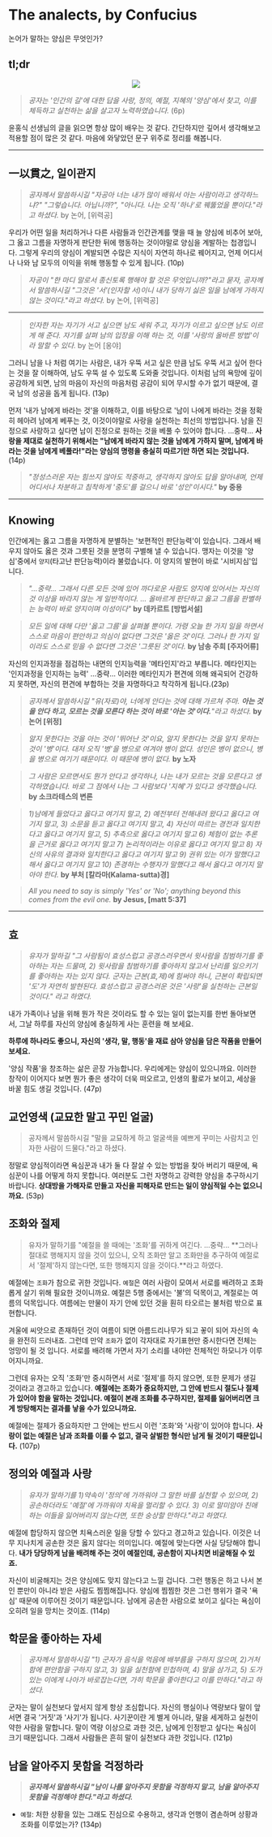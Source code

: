 # The analects, by Confucius


논어가 말하는 양심은 무엇인가?
<!--more-->


## tl;dr


<center>

![](/images/논어.jpeg)

</center>

> *공자는 '인간의 길'에 대한 답을 사랑, 정의, 예절, 지혜의 '양심'에서 찾고, 이를 체득하고 실천하는 삶을 살고자 노력하였습니다.* (6p)

윤홍식 선생님의 글을 읽으면 항상 많이 배우는 것 같다. 간단하지만 깊어서 생각해보고 적용할 점이 많은 것 같다. 마음에 와닿았던 문구 위주로 정리를 해봅니다.

---

## 一以貫之, 일이관지

> *공자께서 말씀하시길 "자공아 너는 내가 많이 배워서 아는 사람이라고 생각하느냐?" "그렇습니다. 아닙니까?", "아니다. 나는 오직 '하나'로 꿰뚫었을 뿐이다."라고 하셨다.* by 논어, [위력공]

우리가 어떤 일을 처리하거나 다른 사람들과 인간관계를 맺을 때 늘 양심에 비추어 보아, 그 옳고 그름을 자명하게 판단한 뒤에 행동하는 것이야말로 양심을 계발하는 첩경입니다. 그렇게 우리의 양심이 계발되면 수많은 지식이 자연히 하나로 꿰어지고, 언제 어디서나 나와 남 모두의 이익을 위해 행동할 수 있게 됩니다. (10p) 

> *자공이 "한 마디 말로서 종신토록 행해야 할 것은 무엇입니까?"라고 묻자, 공자께서 말씀하시길 "그것은 '서'(인자할 서)이니 내가 당하기 싫은 일을 남에게 가하지 않는 것이다."라고 하셨다.* by 논어, [위력공]

---

> *인자한 자는 자기가 서고 싶으면 남도 세워 주고, 자기가 이르고 싶으면 남도 이르게 해 준다. 자기를 살펴 남의 입장을 이해 하는 것, 이를 '사랑의 올바른 방법'이라 말할 수 있다.* by 논어 [옹야]

그러니 남을 나 처럼 여기는 사람은, 내가 우뚝 서고 싶은 만큼 남도 우뚝 서고 싶어 한다는 것을 잘 이해하여, 남도 우뚝 설 수 있도록 도와줄 것입니다. 이처럼 남의 욕망에 깊이 공감하게 되면, 남의 마음이 자신의 마음처럼 공감이 되어 무시할 수가 없기 때문에, 결국 남의 성공을 돕게 됩니다. (13p)

먼저 '내가 남에게 바라는 것'을 이해하고, 이를 바탕으로 '남이 나에게 바라는 것을 정확히 헤아려 남에게 베푸는 것, 이것이야말로 사랑을 실천하는 최선의 방법입니다. 남을 진정으로 사랑하고 싶다면 남이 진정으로 원하는 것을 베풀 수 있어야 합니다. ...중략... **사랑을 제대로 실천하기 위해서는 "남에게 바라지 않는 것을 남에게 가하지 말며, 남에게 바라는 것을 남에게 베풀라!"라는 양심의 명령을 충실히 따르기만 하면 되는 것입니다.**(14p)


> *"정성스러운 자는 힘쓰지 않아도 적중하고, 생각하지 않아도 답을 알아내며, 언제 어디서나 차분하고 침착하게 '중도'를 걸으니 바로 '성인'이시다."* **by 중용**

--- 

## Knowing

인간에게는 옳고 그름을 자명하게 분별하는 '보편적인 판단능력'이 있습니다. 그래서 배우지 않아도 옳은 것과 그릇된 것을 분명히 구별해 낼 수 있습니다. 맹자는 이것을 '양심'중에서 `양지`(타고난 판단능력)이라 불렀습니다. 이 양지의 발현이 바로 '시비지심'입니다.

> *"...중략... 그래서 다른 모든 것에 있어 까다로운 사람도 양지에 있어서는 자신의 것 이상을 바라지 않는 게 일반적이다. ... 올바르게 판단하고 옳고 그름을 판별하는 능력이 바로 양지이며 이성이다"* **by 데카르트 [방법서설]**

> *모든 일에 대해 다만 '옳고 그름'을 살펴볼 뿐이다. 가령 오늘 한 가지 일을 하면서 스스로 마음이 편안하고 의심이 없다면 그것은 '옳은 것'이다. 그러나 한 가지 일이라도 스스로 믿을 수 없다면 그것은 '그릇된 것'이다.* **by 남송 주희 [주자어류]**

자신의 인지과정을 점검하는 내면의 인지능력을 '메타인지'라고 부릅니다. 메타인지는 '인지과정을 인지하는 능력' ...중략... 이러한 메타인지가 편견에 의해 왜곡되어 건강하지 못하면, 자신의 편견에 부합하는 것을 자명하다고 착각하게 됩니다.(23p)

> *공자께서 말씀하시길 "유(자로)야, 너에게 안다는 것에 대해 가르쳐 주마. **아는 것을 안다 하고, 모르는 것을 모른다 하는 것이 바로 '아는 것'이다.**"라고 하셨다.* **by 논어 [위정]**

> *알지 못한다는 것을 아는 것이 '뛰어난 것'이요, 알지 못한다는 것을 알지 못하는 것이 '병'이다. 대저 오직 '병'을 병으로 여겨야 병이 없다. 성인은 병이 없으니, 병을 병으로 여기기 때문이다. 이 때문에 병이 없다.* **by 노자**

> *그 사람은 모르면서도 뭔가 안다고 생각하나, 나는 내가 모르는 것을 모른다고 생각하였습니다. 바로 그 점에서 나는 그 사람보다 '지혜'가 있다고 생각했습니다.* **by 소크라테스의 변론**

> *1)남에게 들었다고 옳다고 여기지 말고, 2) 예전부터 전해내려 왔다고 옳다고 여기지 말고, 3) 소문을 듣고 옳다고 여기지 말고, 4) 자신이 따르는 경전과 일치한다고 옳다고 여기지 말고, 5) 추측으로 옳다고 여기지 말고 6) 체험이 없는 추론을 근거로 옳다고 여기지 말고 7) 논리적이라는 이유로 옳다고 여기지 말고 8) 자신의 사유의 결과와 일치한다고 옳다고 여기지 말고 9) 권위 있는 이가 말했다고 해서 옳다고 여기지 말고 10) 존경하는 수행자가 말했다고 해서 옳다고 여기지 말아야 한다.* **by 부처 [칼라마(Kalama-sutta)경]**

> *All you need to say is simply 'Yes' or 'No'; anything beyond this comes from the evil one.* **by Jesus, [matt 5:37]**

--- 

## 효
> *유자가 말하길 "그 사람됨이 효성스럽고 공경스러우면서 윗사람을 침범하기를 좋아하는 자는 드물며, 2) 윗사람을 침범하기를 좋아하지 않고서 난리를 일으키기를 좋아하는 자는 있지 않다. 군자는 근본(효,제)에 힘써야 하니, 근본이 확립되면 '도'가 자연히 발현된다. 효성스럽고 공경스러운 것은 '사랑'을 실천하는 근본일 것이다." 라고 하였다.*

내가 가족이나 남을 위해 뭔가 작은 것이라도 할 수 있는 일이 없는지를 한번 돌아보면서, 그날 하루를 자신의 양심에 충실하게 사는 훈련을 해 보세요. 

**하루에 하나라도 좋으니, 자신의 '생각, 말, 행동'을 재료 삼아 양심을 담은 작품을 만들어 보세요.**

'양심 작품'을 창조하는 삶은 곧장 가능합니다. 우리에게는 양심이 있으니까요. 이러한 창작이 이어지다 보면 뭔가 좋은 생각이 더욱 떠오르고, 인생의 활로가 보이고, 세상을 바꿀 힘도 생길 것입니다. (47p)

## 교언영색 (교묘한 말고 꾸민 얼굴)
> 공자께서 말씀하시길 "말을 교묘하게 하고 얼굴색을 예쁘게 꾸미는 사람치고 인자한 사람이 드물다."라고 하셨다.

정말로 양심적이라면 욕심꾼과 내가 둘 다 잘살 수 있는 방법을 찾아 버리기 때문에, 욕심꾼이 나를 어떻게 하지 못합니다. 여러분도 그런 자명하고 강력한 양심을 추구하시기 바랍니다. **상대방을 가해자로 만들고 자신을 피해자로 만드는 일이 양심적일 수는 없으니까요.**  (53p)

## 조화와 절제

> 유자가 말하기를 "예절을 쓸 때에는 '조화'를 귀하게 여긴다. ...중략... **그러나 절대로 행해지지 않을 것이 있으니, 오직 조화만 알고 조화만을 추구하여 예절로서 '절제'하지 않는다면, 또한 행해지지 않을 것이다.**라고 하였다.

예절에는 `조화`가 참으로 귀한 것입니다. `예절`은 여러 사람이 모여서 서로를 배려하고 조화롭게 살기 위해 필요한 것이니까요. 예절은 5행 중에서는 '불'의 덕목이고, 계절로는 여름의 덕목입니다. 여름에는 만물이 자기 안에 있던 것을 훤히 타오르는 불처럼 밖으로 표현합니다. 

겨울에 씨앗으로 존재하던 것이 여름이 되면 아름드리나무가 되고 꽇이 되어 자신의 속을 완전히 드러내죠. 그런데 만약 `조화`가 없이 각자대로 자기표현만 중시한다면 전체는 엉망이 될 것 입니다. 서로를 배려해 가면서 자기 소리를 내야만 전체적인 하모니가 이루어지니까요.


그런데 유자는 오직 '조화'만 중시하면서 서로 '절제'를 하지 않으면, 또한 문제가 생길 것이라고 경고하고 있습니다. **예절에는 조화가 중요하지만, 그 안에 반드시 절도나 절제가 있어야 함을 말하는 것입니다. 예절이 본래 조화를 추구하지만, 절제를 잃어버리면 크게 방탕해지는 결과를 낳을 수가 있으니까요.** 


예절에는 절제가 중요하지만 그 안에는 반드시 이런 '조화'와 '사랑'이 있어야 합니다. **사랑이 없는 예절은 남과 조화를 이룰 수 없고, 결국 살벌한 형식만 남게 될 것이기 때문입니다.**  (107p)

## 정의와 예절과 사랑
> *유자가 말하기를 1)약속이 '정의'에 가까워야 그 말한 바를 실천할 수 있으며, 2)공손하더라도 '예절'에 가까워야 치욕을 멀리할 수 있다. 3) 이로 말미암아 친애하는 이들을 잃어버리지 않는다면, 또한 숭상할 만하다."라고 하였다.*

예절에 합당하지 않으면 치욕스러운 일을 당할 수 있다고 경고하고 있습니다. 이것은 너무 지나치게 공손한 것은 옳지 않다는 의미입니다. 예절에 맞는다면 사실 당당해야 합니다. **내가 당당하게 남을 배려해 주는 것이 예절인데, 공손함이 지나치면 비굴해질 수 있죠.** 


자신이 비굴해지는 것은 양심에도 맞지 않는다고 느낄 겁니다. 그런 행동은 하고 나서 본인 뿐만이 아니라 받은 사람도 찜찜해집니다. 양심에 찜찜한 것은 그런 행위가 결국 '욕심' 때문에 이루어진 것이기 때문입니다. 남에게 공손한 사람으로 보이고 싶다는 욕심이 오히려 일을 망치는 것이죠. (114p)

## 학문을 좋아하는 자세

> *공자께서 말씀하시길 "1) 군자가 음식을 먹음에 배부름을 구하지 않으며, 2)거처함에 편안함을 구하지 않고, 3) 일을 실천함에 민첩하며, 4) 말을 삼가고, 5) 도가 있는 이에게 나아가 바로잡는다면, 가히 학문을 좋아한다고 이를 만하다."라고 하셨다.*

군자는 말이 실천보다 앞서지 않게 항상 조심합니다. 자신의 행실이나 역량보다 말이 앞서면 결국 '거짓'과 '사기'가 됩니다. 사기꾼이란 게 별게 아니라, 말을 세게하고 실천이 약한 사람을 말합니다. 말이 역량 이상으로 과한 것은, 남에게 인정받고 싶다는 욕심이 크기 때문입니다. 그래서 사람들은 흔히 말이 실천보다 과한 것입니다. (121p)

## 남을 알아주지 못함을 걱정하라

> ***공자께서 말씀하시길 "남이 나를 알아주지 못함을 걱정하지 말고, 남을 알아주지 못함을 걱정해야 한다."라고 하셨다.***

- `예절`: 처한 상황을 있는 그래도 진심으로 수용하고, 생각과 언행이 겸손하며 상황과 조화를 이루었는가? (134p)




